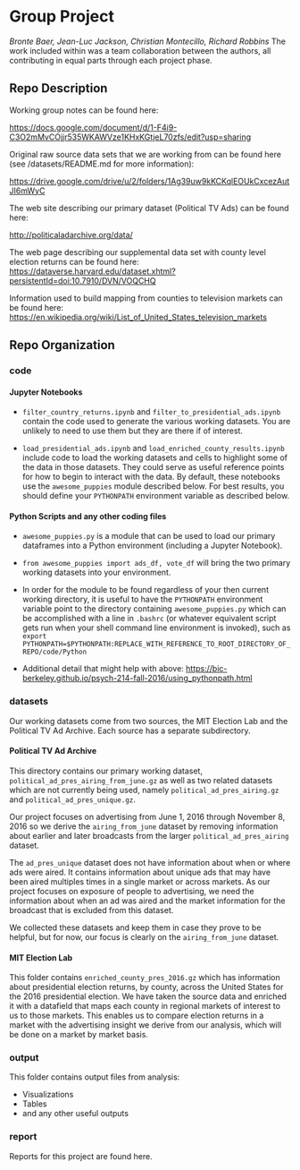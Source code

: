 # Group Project
*Bronte Baer, Jean-Luc Jackson, Christian Montecillo, Richard Robbins*
The work included within was a team collaboration between the authors, all contributing in equal parts through each project phase.

## Repo Description

Working group notes can be found here:

<https://docs.google.com/document/d/1-F4i9-C3O2mMvCOjjr535WKAWVze1KHxKGtjeL70zfs/edit?usp=sharing>

Original raw source data sets that we are working from can be found here (see /datasets/README.md for more information):

<https://drive.google.com/drive/u/2/folders/1Ag39uw9kKCKqlEOUkCxcezAutJI6mWyC>

The web site describing our primary dataset (Political TV Ads) can be found here:

<http://politicaladarchive.org/data/>

The web page describing our supplemental data set with county level election returns can be found here:
<https://dataverse.harvard.edu/dataset.xhtml?persistentId=doi:10.7910/DVN/VOQCHQ>

Information used to build mapping from counties to television markets can be found here:
<https://en.wikipedia.org/wiki/List_of_United_States_television_markets>

## Repo Organization

### code

#### Jupyter Notebooks

- ```filter_country_returns.ipynb``` and ```filter_to_presidential_ads.ipynb``` contain the code used to generate the various working datasets.  You are unlikely to need to use them but they are there if of interest.  

- ```load_presidential_ads.ipynb``` and ```load_enriched_county_results.ipynb``` include code to load the working datasets and cells to highlight some of the data in those datasets.  They could serve as useful reference points for how to begin to interact with the data.  By default, these notebooks use the `awesome_puppies` module described below.  For best results, you should define your `PYTHONPATH` environment variable as described below.

#### Python Scripts and any other coding files

- ```awesome_puppies.py``` is a module that can be used to load our primary dataframes into a Python environment (including a Jupyter Notebook).

- ```from awesome_puppies import ads_df, vote_df``` will bring the two primary working datasets into your environment.

- In order for the module to be found regardless of your then current working directory, it is useful to have the ```PYTHONPATH``` environment variable point to the directory containing ```awesome_puppies.py``` which can be accomplished with a line in ```.bashrc``` (or whatever equivalent script gets run when your shell command line environment is invoked), such as ```export PYTHONPATH=$PYTHONPATH:REPLACE_WITH_REFERENCE_TO_ROOT_DIRECTORY_OF_REPO/code/Python```

- Additional detail that might help with above: https://bic-berkeley.github.io/psych-214-fall-2016/using_pythonpath.html

### datasets

Our working datasets come from two sources, the MIT Election Lab and the Political TV Ad Archive.  Each source has a separate subdirectory.

#### Political TV Ad Archive

This directory contains our primary working dataset, ```political_ad_pres_airing_from_june.gz``` as well as two related datasets which are not currently being used, namely ```political_ad_pres_airing.gz``` and ```political_ad_pres_unique.gz```.

Our project focuses on advertising from June 1, 2016 through November 8, 2016 so we derive the `airing_from_june` dataset by removing information about earlier and later broadcasts from the larger `political_ad_pres_airing` dataset.

The `ad_pres_unique` dataset does not have information about when or where ads were aired.  It contains information about unique ads that may have been aired multiples times in a single market or across markets.  As our project focuses on exposure of people to advertising, we need the information about when an ad was aired and the market information for the broadcast that is excluded from this dataset.

We collected these datasets and keep them in case they prove to be helpful, but for now, our focus is clearly on the `airing_from_june` dataset.

#### MIT Election Lab

This folder contains ```enriched_county_pres_2016.gz``` which has information about presidential election returns, by county, across the United States for the 2016 presidential election.  We have taken the source data and enriched it with a datafield that maps each county in regional markets of interest to us to those markets.  This enables us to compare election returns in a market with the advertising insight we derive from our analysis, which will be done on a market by market basis.

### output

This folder contains output files from analysis:

- Visualizations
- Tables
- and any other useful outputs

### report

Reports for this project are found here.
